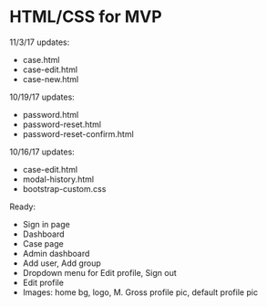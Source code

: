 # HTML/CSS for MVP

11/3/17 updates:
- case.html
- case-edit.html
- case-new.html

10/19/17 updates:
- password.html
- password-reset.html
- password-reset-confirm.html

10/16/17 updates:
- case-edit.html
- modal-history.html
- bootstrap-custom.css

Ready:
- Sign in page
- Dashboard
- Case page
- Admin dashboard
- Add user, Add group
- Dropdown menu for Edit profile, Sign out
- Edit profile
- Images: home bg, logo, M. Gross profile pic, default profile pic
